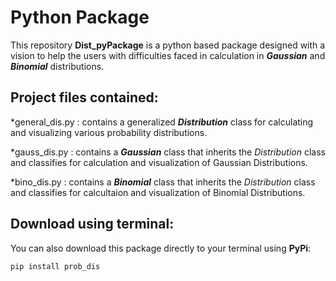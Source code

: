 # Python Package

This repository **Dist_pyPackage** is a python based package designed with a vision to help the users with difficulties faced in calculation in __*Gaussian*__ and __*Binomial*__ distributions.

## Project files contained:

*general_dis.py :
  contains a generalized __*Distribution*__ class for calculating and visualizing various probability distributions.

*gauss_dis.py :
  contains a __*Gaussian*__ class that inherits the *Distribution* class and classifies for calculation and visualization of      Gaussian Distributions.

*bino_dis.py :
  contains a __*Binomial*__ class that inherits the *Distribution* class and classifies for calcultaion and visualization of     Binomial Distributions.
  
## Download using terminal:
  
You can also download this package directly to your terminal using **PyPi**:
```
pip install prob_dis

```



